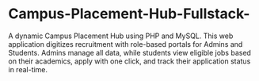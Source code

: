# Campus-Placement-Hub-Fullstack-
A dynamic Campus Placement Hub using PHP and MySQL. This web application digitizes recruitment with role-based portals for Admins and Students. Admins manage all data, while students view eligible jobs based on their academics, apply with one click, and track their application status in real-time.

